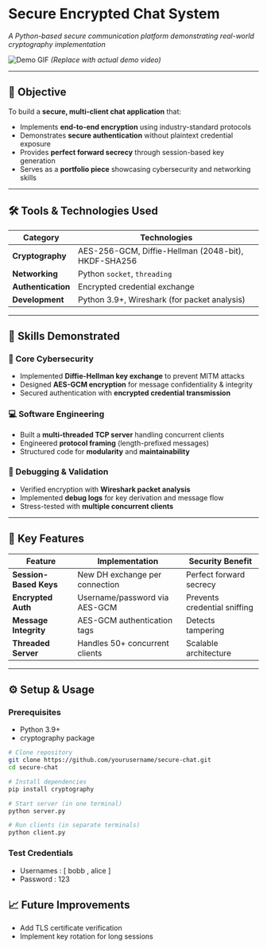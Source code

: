 # Secure Encrypted Chat System  
*A Python-based secure communication platform demonstrating real-world cryptography implementation*  

![Demo GIF](./assets/demo.gif) *(Replace with actual demo video)*  

---

## 📌 Objective  
To build a **secure, multi-client chat application** that:  
- Implements **end-to-end encryption** using industry-standard protocols  
- Demonstrates **secure authentication** without plaintext credential exposure  
- Provides **perfect forward secrecy** through session-based key generation  
- Serves as a **portfolio piece** showcasing cybersecurity and networking skills  

---

## 🛠️  Tools & Technologies Used  

| Category          | Technologies |  
|-------------------|--------------|  
| **Cryptography**  | AES-256-GCM, Diffie-Hellman (2048-bit), HKDF-SHA256 |  
| **Networking**    | Python `socket`, `threading` |  
| **Authentication**| Encrypted credential exchange |  
| **Development**   | Python 3.9+, Wireshark (for packet analysis) |  

---

## 🎯 Skills Demonstrated  

### 🔐 Core Cybersecurity  
- Implemented **Diffie-Hellman key exchange** to prevent MITM attacks  
- Designed **AES-GCM encryption** for message confidentiality & integrity  
- Secured authentication with **encrypted credential transmission**  

### 💻 Software Engineering  
- Built a **multi-threaded TCP server** handling concurrent clients  
- Engineered **protocol framing** (length-prefixed messages)  
- Structured code for **modularity** and **maintainability**  

### 🐛 Debugging & Validation  
- Verified encryption with **Wireshark packet analysis**  
- Implemented **debug logs** for key derivation and message flow  
- Stress-tested with **multiple concurrent clients**  

---

## 🌟 Key Features  
| Feature | Implementation | Security Benefit |  
|---------|---------------|------------------|  
| **Session-Based Keys** | New DH exchange per connection | Perfect forward secrecy |  
| **Encrypted Auth** | Username/password via AES-GCM | Prevents credential sniffing |  
| **Message Integrity** | AES-GCM authentication tags | Detects tampering |  
| **Threaded Server** | Handles 50+ concurrent clients | Scalable architecture |  

---

## ⚙️ Setup & Usage  

### Prerequisites  
- Python 3.9+  
- cryptography package  

```bash
# Clone repository
git clone https://github.com/yourusername/secure-chat.git
cd secure-chat

# Install dependencies
pip install cryptography

# Start server (in one terminal)
python server.py

# Run clients (in separate terminals)
python client.py
```

### Test Credentials
- Usernames : [ bobb , alice ]
- Password : 123
  
## 📈 Future Improvements

- Add TLS certificate verification
- Implement key rotation for long sessions
